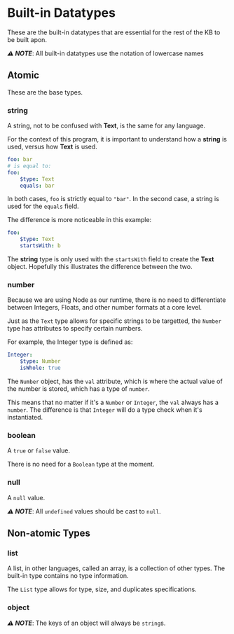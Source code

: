 # Built-in Datatypes

These are the built-in datatypes that are essential for the rest of the KB to be built apon.

_**⚠️ NOTE**_: All built-in datatypes use the notation of lowercase names

## Atomic

These are the base types.

### string

A string, not to be confused with **Text**, is the same for any language.

For the context of this program, it is important to understand how a **string** is used, versus how **Text** is used.

```yaml
foo: bar
# is equal to:
foo:
    $type: Text
    equals: bar
```

In both cases, `foo` is strictly equal to `"bar"`. In the second case, a string is used for the `equals` field.

The difference is more noticeable in this example:

```yaml
foo:
    $type: Text
    startsWith: b
```

The **string** type is only used with the `startsWith` field to create the **Text** object. Hopefully this illustrates the difference between the two.

### number

Because we are using Node as our runtime, there is no need to differentiate between Integers, Floats, and other number formats at a core level.

Just as the `Text` type allows for specific strings to be targetted, the `Number` type has attributes to specify certain numbers.

For example, the Integer type is defined as:

```yaml
Integer:
    $type: Number
    isWhole: true
```

The `Number` object, has the `val` attribute, which is where the actual value of the number is stored, which has a type of `number`.

This means that no matter if it's a `Number` or `Integer`, the `val` always has a `number`. The difference is that `Integer` will do a type check when it's instantiated.

### boolean

A `true` or `false` value.

There is no need for a `Boolean` type at the moment.

### null

A `null` value.

_**⚠️ NOTE**_: All `undefined` values should be cast to `null`.

## Non-atomic Types

### list

A list, in other languages, called an array, is a collection of other types. The built-in type contains no type information.

The `List` type allows for type, size, and duplicates specifications.

### object

_**⚠️ NOTE**_: The keys of an object will always be `string`s.
